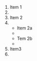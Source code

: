 <ol>
 <li>Item 1<li/>
 <li>Item 2<li/>
  <ul>
    <li>Item 2a<li/>
    <li>Tem 2b<li/>
  </ul>
  <li>Item3<li/>
    </ol>
